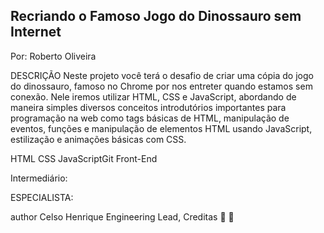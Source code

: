 ## Recriando o Famoso Jogo do Dinossauro sem Internet
Por: Roberto Oliveira 

DESCRIÇÃO
Neste projeto você terá o desafio de criar uma cópia do jogo do dinossauro,
 famoso no Chrome por nos entreter quando estamos sem conexão. 
Nele iremos utilizar HTML, CSS e JavaScript,
 abordando de maneira simples diversos conceitos introdutórios importantes para programação
 na web como tags básicas de HTML, manipulação de eventos, 
funções e manipulação de elementos HTML usando JavaScript, 
estilização e animações básicas com CSS.

HTML
CSS
JavaScriptGit
Front-End

Intermediário:

ESPECIALISTA:

author
Celso Henrique
Engineering Lead, Creditas
 

